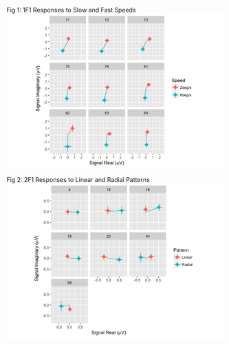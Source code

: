 
Fig 1: 1F1 Responses to Slow and Fast Speeds</br> <img src="../../analysis/results/1F1/1F1-by-channel-across-participants_files/figure-markdown_github-ascii_identifiers/figX-complex-domain-speed-1.png">

Fig 2: 2F1 Responses to Linear and Radial Patterns</br> <img src="../../analysis/results/2F1/2F1-by-channel-across-participants_files/figure-markdown_github-ascii_identifiers/figX-complex-domain-pattern-1.png">
